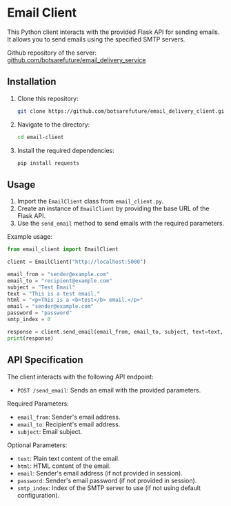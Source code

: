# Email Client

This Python client interacts with the provided Flask API for sending emails. It allows you to send emails using the specified SMTP servers.

Github repository of the server: [github.com/botsarefuture/email_delivery_service](https://github.com/botsarefuture/email_delivery_service.git)

## Installation

1. Clone this repository:

    ```bash
    git clone https://github.com/botsarefuture/email_delivery_client.git
    ```

2. Navigate to the directory:

    ```bash
    cd email-client
    ```

3. Install the required dependencies:

    ```bash
    pip install requests
    ```

## Usage

1. Import the `EmailClient` class from `email_client.py`.
2. Create an instance of `EmailClient` by providing the base URL of the Flask API.
3. Use the `send_email` method to send emails with the required parameters.

Example usage:

```python
from email_client import EmailClient

client = EmailClient("http://localhost:5000")

email_from = "sender@example.com"
email_to = "recipient@example.com"
subject = "Test Email"
text = "This is a test email."
html = "<p>This is a <b>test</b> email.</p>"
email = "sender@example.com"
password = "password"
smtp_index = 0

response = client.send_email(email_from, email_to, subject, text=text, html=html, email=email, password=password, smtp_index=smtp_index)
print(response)
```

## API Specification

The client interacts with the following API endpoint:

- `POST /send_email`: Sends an email with the provided parameters.

Required Parameters:

- `email_from`: Sender's email address.
- `email_to`: Recipient's email address.
- `subject`: Email subject.

Optional Parameters:

- `text`: Plain text content of the email.
- `html`: HTML content of the email.
- `email`: Sender's email address (if not provided in session).
- `password`: Sender's email password (if not provided in session).
- `smtp_index`: Index of the SMTP server to use (if not using default configuration).
